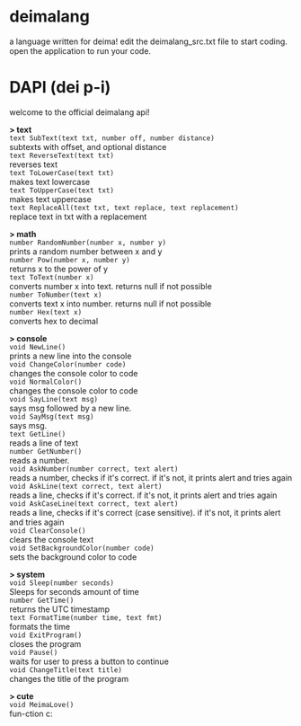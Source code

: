 

# deimalang
a language written for deima! edit the deimalang_src.txt file to start coding. open the application to run your code.

# DAPI (dei p-i)
welcome to the official deimalang api!

**> text** </br>
`text SubText(text txt, number off, number distance)` </br>
subtexts with offset, and optional distance </br>
`text ReverseText(text txt)` </br>
reverses text </br>
`text ToLowerCase(text txt)` </br>
makes text lowercase </br>
`text ToUpperCase(text txt)` </br>
makes text uppercase </br>
`text ReplaceAll(text txt, text replace, text replacement)` </br>
replace text in txt with a replacement </br>

**> math** </br>
`number RandomNumber(number x, number y)` </br>
prints a random number between x and y </br>
`number Pow(number x, number y)` </br>
returns x to the power of y </br>
`text ToText(number x)` </br>
converts number x into text. returns null if not possible </br>
`number ToNumber(text x)` </br>
converts text x into number. returns null if not possible </br>
`number Hex(text x)` </br>
converts hex to decimal  </br>

**> console** </br>
`void NewLine()` </br>
prints a new line into the console </br>
`void ChangeColor(number code)` </br>
changes the console color to code </br>
`void NormalColor()` </br>
changes the console color to code </br>
`void SayLine(text msg)` </br>
says msg followed by a new line. </br>
`void SayMsg(text msg)` </br>
says msg.  </br>
`text GetLine()` </br>
reads a line of text </br>
`number GetNumber()` </br>
reads a number. </br>
`void AskNumber(number correct, text alert)` </br>
reads a number, checks if it's correct. if it's not, it prints alert and tries again </br>
`void AskLine(text correct, text alert)` </br>
reads a line, checks if it's correct. if it's not, it prints alert and tries again </br>
`void AskCaseLine(text correct, text alert)` </br>
reads a line, checks if it's correct (case sensitive). if it's not, it prints alert and tries again </br>
`void ClearConsole()` </br>
clears the console text </br>
`void SetBackgroundColor(number code)` </br>
sets the background color to code </br>

**> system** </br>
`void Sleep(number seconds)` </br>
Sleeps for seconds amount of time </br>
`number GetTime()` </br>
returns the UTC timestamp </br>
`text FormatTime(number time, text fmt)` </br>
formats the time </br>
`void ExitProgram()` </br>
closes the program </br>
`void Pause()` </br>
waits for user to press a button to continue </br>
`void ChangeTitle(text title)` </br>
changes the title of the program </br>

**> cute** </br>
`void MeimaLove()` </br>
fun-ction c: </br>
